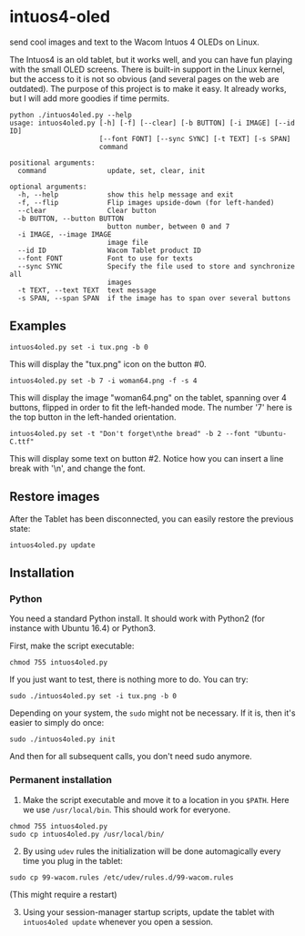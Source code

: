 # intuos4-oled
send cool images and text to the Wacom Intuos 4 OLEDs on Linux.

The Intuos4 is an old tablet, but it works well, and you can have fun
playing with the small OLED screens.  There is built-in support in the
Linux kernel, but the access to it is not so obvious (and several
pages on the web are outdated).  The purpose of this project is to
make it easy. It already works, but I will add more goodies if time
permits.

```
python ./intuos4oled.py --help
usage: intuos4oled.py [-h] [-f] [--clear] [-b BUTTON] [-i IMAGE] [--id ID]
                      [--font FONT] [--sync SYNC] [-t TEXT] [-s SPAN]
                      command

positional arguments:
  command               update, set, clear, init

optional arguments:
  -h, --help            show this help message and exit
  -f, --flip            Flip images upside-down (for left-handed)
  --clear               Clear button
  -b BUTTON, --button BUTTON
                        button number, between 0 and 7
  -i IMAGE, --image IMAGE
                        image file
  --id ID               Wacom Tablet product ID
  --font FONT           Font to use for texts
  --sync SYNC           Specify the file used to store and synchronize all
                        images
  -t TEXT, --text TEXT  text message
  -s SPAN, --span SPAN  if the image has to span over several buttons
```

## Examples

```
intuos4oled.py set -i tux.png -b 0
```

This will display the "tux.png" icon on the button #0.

```
intuos4oled.py set -b 7 -i woman64.png -f -s 4
```

This will display the image "woman64.png" on the tablet, spanning over
4 buttons, flipped in order to fit the left-handed mode. The number
'7' here is the top button in the left-handed orientation.

```
intuos4oled.py set -t "Don't forget\nthe bread" -b 2 --font "Ubuntu-C.ttf"
```

This will display some text on button #2. Notice how you can insert a
line break with '\n', and change the font.

## Restore images

After the Tablet has been disconnected, you can easily restore the
previous state:

```
intuos4oled.py update
```

## Installation

### Python

You need a standard Python install. It should work with Python2 (for
instance with Ubuntu 16.4) or Python3.

First, make the script executable:
```
chmod 755 intuos4oled.py
```

If you just want to test, there is nothing more to do. You can try:
```
sudo ./intuos4oled.py set -i tux.png -b 0
```

Depending on your system, the `sudo` might not be necessary. If it is, then
it's easier to simply do once:
```
sudo ./intuos4oled.py init
```

And then for all subsequent calls, you don't need sudo anymore.

### Permanent installation

1. Make the script executable and move it to a location in you
   `$PATH`. Here we use `/usr/local/bin`. This should work for everyone.

```
chmod 755 intuos4oled.py
sudo cp intuos4oled.py /usr/local/bin/
```

2. By using `udev` rules the initialization will be done automagically
   every time you plug in the tablet:

```
sudo cp 99-wacom.rules /etc/udev/rules.d/99-wacom.rules
```
(This might require a restart)

3. Using your session-manager startup scripts, update the tablet with
   `intuos4oled update` whenever you open a session.

